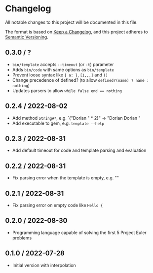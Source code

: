 # Changelog

All notable changes to this project will be documented in this file.

The format is based on [Keep a Changelog](https://keepachangelog.com/en/1.0.0/),
and this project adheres to [Semantic Versioning](https://semver.org/spec/v2.0.0.html).

## 0.3.0 / ?

- `bin/template` accepts `--timeout` (or `-t`) parameter
- Adds `bin/code` with same options as `bin/template`
- Prevent loose syntax like `{ a: }`, `[1,,,]` and `()`
- Change precedence of defined? (to allow `defined?(name) ? name : nothing`)
- Updates parsers to allow `while false end == nothing`

## 0.2.4 / 2022-08-02

- Add method `String#*`, e.g. `{"Dorian " \* 2}" -> "Dorian Dorian "
- Add executable to gem, e.g. `template --help`

## 0.2.3 / 2022-08-31

- Add default timeout for code and template parsing and evaluation

## 0.2.2 / 2022-08-31

- Fix parsing error when the template is empty, e.g. ""

## 0.2.1 / 2022-08-31

- Fix parsing error on empty code like `Hello {`

## 0.2.0 / 2022-08-30

- Programming language capable of solving the first 5 Project Euler problems

## 0.1.0 / 2022-07-28

- Initial version with interpolation
